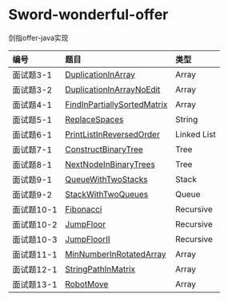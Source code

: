 # Sword-wonderful-offer
剑指offer-java实现

| 编号 | 题目 | 类型 |
| :-------- | :----------------------------- | :---- |
| 面试题3-1 | [DuplicationInArray][0031] | Array |
| 面试题3-2 | [DuplicationInArrayNoEdit][0032] | Array |
| 面试题4-1 | [FindInPartiallySortedMatrix][0041] | Array |
| 面试题5-1 | [ReplaceSpaces][0051] | String |
| 面试题6-1 | [PrintListInReversedOrder][0061] | Linked List |
| 面试题7-1 | [ConstructBinaryTree][0071] | Tree |
| 面试题8-1 | [NextNodeInBinaryTrees][0081] | Tree |
| 面试题9-1 | [QueueWithTwoStacks][0091] | Stack |
| 面试题9-2 | [StackWithTwoQueues][0092] | Queue |
| 面试题10-1 | [Fibonacci][0101] | Recursive |
| 面试题10-2 | [JumpFloor][0102] | Recursive |
| 面试题10-3 | [JumpFloorII][0103] | Recursive |
| 面试题11-1 | [MinNumberInRotatedArray][0111] | Array |
| 面试题12-1 | [StringPathInMatrix][0121] | Array |
| 面试题13-1 | [RobotMove][0131] | Array |




[0031]:https://github.com/mcrwayfun/Sword-wonderful-offer/blob/master/doc/_03_01_DuplicationInArray/README.md
[0032]:https://github.com/mcrwayfun/Sword-wonderful-offer/blob/master/doc/_03_02_DuplicationInArrayNoEdit/README.md
[0041]:https://github.com/mcrwayfun/Sword-wonderful-offer/blob/master/doc/_04_01_FindInPartiallySortedMatrix/README.md
[0051]:https://github.com/mcrwayfun/Sword-wonderful-offer/blob/master/doc/_05_01_ReplaceSpaces/README.md
[0061]:https://github.com/mcrwayfun/Sword-wonderful-offer/blob/master/doc/_06_01_PrintListInReversedOrder/README.md
[0071]:https://github.com/mcrwayfun/Sword-wonderful-offer/blob/master/doc/_07_01_ConstructBinaryTree/README.md
[0081]:https://github.com/mcrwayfun/Sword-wonderful-offer/blob/master/doc/_08_01_NextNodeInBinaryTrees/README.md
[0091]:https://github.com/mcrwayfun/Sword-wonderful-offer/blob/master/doc/_09_01_QueueWithTwoStacks/README.md
[0092]:https://github.com/mcrwayfun/Sword-wonderful-offer/blob/master/doc/_09_02_StackWithTwoQueues/README.md
[0101]:https://github.com/mcrwayfun/Sword-wonderful-offer/blob/master/doc/_10_01_Fibonacci/README.md
[0102]:https://github.com/mcrwayfun/Sword-wonderful-offer/blob/master/doc/_10_02_JumpFloor/README.md
[0102]:https://github.com/mcrwayfun/Sword-wonderful-offer/blob/master/doc/_10_02_JumpFloor/README.md
[0103]:https://github.com/mcrwayfun/Sword-wonderful-offer/blob/master/doc/_10_03_JumpFloorII/README.md
[0111]:https://github.com/mcrwayfun/Sword-wonderful-offer/blob/master/doc/_11_01_MinNumberInRotatedArray/README.md
[0121]:https://github.com/mcrwayfun/Sword-wonderful-offer/blob/master/doc/_12_01_StringPathInMatrix/README.md
[0131]:https://github.com/mcrwayfun/Sword-wonderful-offer/blob/master/doc/_13_01_RobotMove/README.md